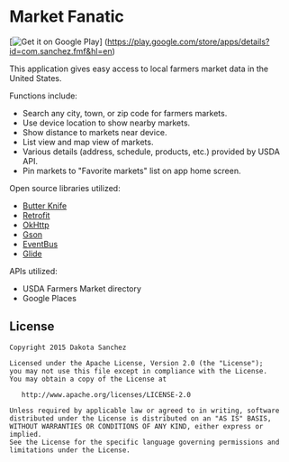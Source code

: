 Market Fanatic
==============
[![Get it on Google Play](http://www.weathercasterapp.com/img/appstore_google.png)] (https://play.google.com/store/apps/details?id=com.sanchez.fmf&hl=en)

This application gives easy access to local farmers market data in the United States.

Functions include:

- Search any city, town, or zip code for farmers markets.
- Use device location to show nearby markets.
- Show distance to markets near device.
- List view and map view of markets.
- Various details (address, schedule, products, etc.) provided by USDA API.
- Pin markets to "Favorite markets" list on app home screen.

Open source libraries utilized:

- [Butter Knife](https://github.com/JakeWharton/butterknife)
- [Retrofit](https://github.com/square/retrofit)
- [OkHttp](https://github.com/square/okhttp)
- [Gson](https://github.com/google/gson)
- [EventBus](https://github.com/greenrobot/EventBus)
- [Glide](https://github.com/bumptech/glide)

APIs utilized:

- USDA Farmers Market directory
- Google Places

License
-------

    Copyright 2015 Dakota Sanchez

    Licensed under the Apache License, Version 2.0 (the "License");
    you may not use this file except in compliance with the License.
    You may obtain a copy of the License at

       http://www.apache.org/licenses/LICENSE-2.0

    Unless required by applicable law or agreed to in writing, software
    distributed under the License is distributed on an "AS IS" BASIS,
    WITHOUT WARRANTIES OR CONDITIONS OF ANY KIND, either express or implied.
    See the License for the specific language governing permissions and
    limitations under the License.
